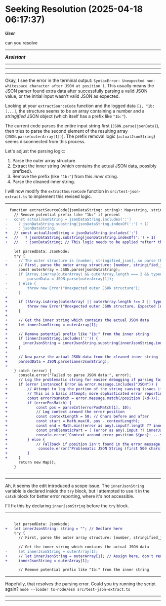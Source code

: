 <!-- Generated by SpecStory -->

# Seeking Resolution (2025-04-18 06:17:37)

_**User**_

can you resolve

---

_**Assistant**_



---

    

---



---

Okay, I see the error in the terminal output: `SyntaxError: Unexpected non-whitespace character after JSON at position 1`. This usually means the JSON parser found extra data after successfully parsing a valid JSON value, or the initial input wasn't valid JSON as expected.

Looking at your `extractSourceCode` function and the logged data `[1, "1b:[...]`, the structure seems to be an array containing a number and a *stringified* JSON object (which itself has a prefix like `"1b:"`).

The current code parses the entire input string first (`JSON.parse(jsonData)`), then tries to parse the second element of the resulting array (`JSON.parse(outerArray[1])`). The prefix removal logic (`actualJsonString`) seems disconnected from this process.

Let's adjust the parsing logic:
1. Parse the outer array structure.
2. Extract the inner string (which contains the actual JSON data, possibly prefixed).
3. Remove the prefix (like `"1b:"`) from this *inner* string.
4. Parse the cleaned inner string.

I will now modify the `extractSourceCode` function in `src/test-json-extract.ts` to implement this revised logic.


---

```diff
  function extractSourceCode(jsonDataString: string): Map<string, string> {
    // Remove potential prefix like "1b:" if present
-   const actualJsonString = jsonDataString.includes(':')
-     ? jsonDataString.substring(jsonDataString.indexOf(':') + 1)
-     : jsonDataString;
+   // const actualJsonString = jsonDataString.includes(':')
+   //   ? jsonDataString.substring(jsonDataString.indexOf(':') + 1)
+   //   : jsonDataString; // This logic needs to be applied *after* the first parse
  
    let parsedData: JsonNode;
    try {
-     // The outer structure is [number, stringified_json], so parse the inner string
+     // First, parse the outer array structure: [number, stringified_json]
      const outerArray = JSON.parse(jsonDataString);
-     if (Array.isArray(outerArray) && outerArray.length === 2 && typeof outerArray[1] === 'string') {
-         parsedData = JSON.parse(outerArray[1]);
-     } else {
-         throw new Error("Unexpected outer JSON structure");
-     }
+ 
+     if (!Array.isArray(outerArray) || outerArray.length !== 2 || typeof outerArray[1] !== 'string') {
+         throw new Error("Unexpected outer JSON structure. Expected [number, stringified_json].");
+     }
+ 
+     // Get the inner string which contains the actual JSON data
+     let innerJsonString = outerArray[1];
+ 
+     // Remove potential prefix like "1b:" from the inner string
+     if (innerJsonString.includes(':')) {
+       innerJsonString = innerJsonString.substring(innerJsonString.indexOf(':') + 1);
+     }
+ 
+     // Now parse the actual JSON data from the cleaned inner string
+     parsedData = JSON.parse(innerJsonString);
+ 
    } catch (error) {
      console.error("Failed to parse JSON data:", error);
+     // Log the problematic string for easier debugging if parsing fails
+     if (error instanceof Error && error.message.includes("JSON")) {
+         // Attempt to log the portion of the string causing issues if possible
+         // This is a basic attempt; more sophisticated error reporting might be needed
+         const errorPosMatch = error.message.match(/position (\d+)/);
+         if (errorPosMatch) {
+             const pos = parseInt(errorPosMatch[1], 10);
+             // Log context around the error position
+             const contextLength = 50; // Chars before and after
+             const start = Math.max(0, pos - contextLength);
+             const end = Math.min((error as any).input?.length ?? innerJsonString.length, pos + contextLength); // Use innerJsonString as fallback
+             const problematicPart = ( (error as any).input ?? innerJsonString).substring(start, end);
+             console.error(`Context around error position ${pos}: ...${problematicPart}...`);
+         } else {
+             // Fallback if position isn't found in the error message
+              console.error("Problematic JSON String (first 500 chars):", innerJsonString.substring(0, 500));
+         }
+     }
      return new Map();
    }
```

---



---

Ah, it seems the edit introduced a scope issue. The `innerJsonString` variable is declared inside the `try` block, but I attempted to use it in the `catch` block for better error reporting, where it's not accessible.

I'll fix this by declaring `innerJsonString` before the `try` block.


---

```diff
  
    let parsedData: JsonNode;
+   let innerJsonString: string = ""; // Declare here
    try {
      // First, parse the outer array structure: [number, stringified_json]
  
      // Get the inner string which contains the actual JSON data
-     let innerJsonString = outerArray[1];
+     // let innerJsonString = outerArray[1]; // Assign here, don't redeclare
+     innerJsonString = outerArray[1];
  
      // Remove potential prefix like "1b:" from the inner string
```

---

Hopefully, that resolves the parsing error. Could you try running the script again?
`node --loader ts-node/esm src/test-json-extract.ts`

---



---

